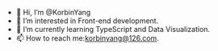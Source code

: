 - 👋 Hi, I’m @KorbinYang
- 👀 I’m interested in Front-end development.
- 🌱 I’m currently learning TypeScript and Data Visualization.
- 📫  How to reach me:korbinyang@126.com.

<!---
KorbinYang/KorbinYang is a ✨ special ✨ repository because its `README.md` (this file) appears on your GitHub profile.
You can click the Preview link to take a look at your changes.
--->
